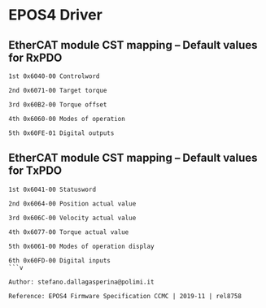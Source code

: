 # EPOS4 Driver

## EtherCAT module CST mapping – Default values for RxPDO

```
1st 0x6040-00 Controlword

2nd 0x6071-00 Target torque

3rd 0x60B2-00 Torque offset

4th 0x6060-00 Modes of operation

5th 0x60FE-01 Digital outputs
```

## EtherCAT module CST mapping – Default values for TxPDO

```
1st 0x6041-00 Statusword

2nd 0x6064-00 Position actual value

3rd 0x606C-00 Velocity actual value

4th 0x6077-00 Torque actual value

5th 0x6061-00 Modes of operation display

6th 0x60FD-00 Digital inputs
```v

Author: stefano.dallagasperina@polimi.it

Reference: EPOS4 Firmware Specification CCMC | 2019-11 | rel8758
